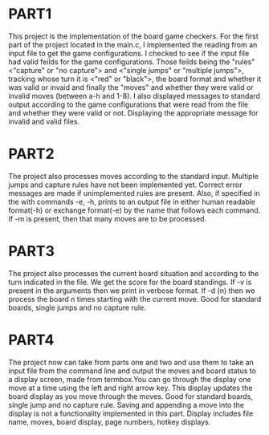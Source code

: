 # PART1
This project is the implementation of the board game checkers. For the first part of the project
located in the main.c, I implemented the reading from an input file to get the game configurations. I checked to see if
the input file had valid feilds for the game configurations. Those feilds being the "rules"
<"capture" or "no capture"> and <"single jumps" or "multiple jumps">, tracking whose turn it is 
<"red" or "black">, the board format and whether it was valid or invaid and finally the "moves" 
and whether they were valid or invalid moves (between a-h and 1-8).
I also displayed messages to standard output according to the game configurations that were read
from the file and whether they were valid or not. Displaying the appropriate message
for invalid and valid files.

# PART2
The project also processes moves according to the standard input. Multiple jumps and capture rules have not been implemented yet.
Correct error messages are made if unimplemented rules are present.
Also, if specified in the with commands -e, -h, prints to an output file in either human readable format(-h) or exchange format(-e) by the name that follows each command.
If -m is present, then that many moves are to be processed.

# PART3
The project also processes the current board situation and according to the turn indicated in the file. We get the score for the board standings.
If -v is present in the arguments then we print in verbose format. If -d (n) then we process the board n times starting with the current move. Good for standard boards, single jumps
and no capture rule.

# PART4
The project now can take from parts one and two and use them to take an input file from the command line and output the moves and board status to a display screen, made from
termbox.You can go through the display one move at a time using the left and right arrow key. This display updates the board display as you move through the moves. Good for
standard boards, single jump and no capture rule. Saving and appending a move into the display is not a functionality implemented in this part. Display includes file name, 
moves, board display, page numbers, hotkey displays.

